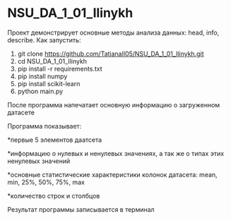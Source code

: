 # NSU_DA_1_01_Ilinykh
Проект демонстрирует основные методы анализа данных: head, info, describe.
Как запустить:
1. git clone https://github.com/TatianaIl05/NSU_DA_1_01_Ilinykh.git
2. cd NSU_DA_1_01_Ilinykh
3. pip install -r requirements.txt
4. pip install numpy
5. pip install scikit-learn
6. python main.py

После программа напечатает основную информацию о загруженном датасете

Программа показывает:

*первые 5 элементов даатсета

*информацию о нулевых и ненулевых значениях, а так же о типах этих ненулевых значений

*основные статистические характеристики колонок датасета: mean, min, 25%, 50%, 75%, max

*количество строк и столбцов

Результат программы записывается в терминал
